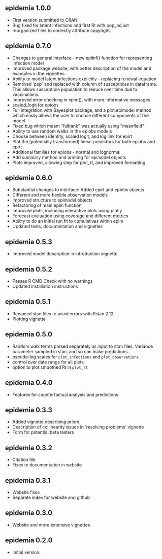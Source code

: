 ## epidemia 1.0.0
* First version submitted to CRAN
* Bug fixed for latent infections and first Rt with pop_adjust
* reorganized files to correctly attribute copyright.

## epidemia 0.7.0
* Changes to general interface - new epiinf() function for representing infection model
* Improved package website, with better description of the model and examples in the vignettes.
* Ability to model latent infections explicitly - replacing renewal equation
* Removed 'pop' and replaced with column of susceptibles in dataframe. 
This allows susceptible population to reduce over time due to vaccinations.
* Improved error checking in epim(), with more informative messages
* scaled_logit for epiobs
* Full integration with Bayesplot package, and a plot.epimodel method which 
easily allows the user to choose different components of the model.
* Fixed bug which meant "fullrank" was actually using "meanfield"
* Ability to use random walks in the epiobs models
* Choose between identity, scaled logit, and log link for epirt
* Plot the (potentially transformed) linear predictors for both epiobs and epirt
* Additional families for epiobs - normal and lognormal
* Add summary method and printing for epimodel objects
* Plots improved, allowing step for plot_rt, and improved formatting

## epidemia 0.6.0
* Substantial changes to interface: Added epirt and epiobs objects
* Different and more flexible observation models
* Improved structure to epimodel objects
* Refactoring of main epim function
* Improved plots, including interactive plots using plotly
* Forecast evaluation using coverage and different metrics
* Ability to do an initial run fit to cumulatives within epim
* Updated tests, documentation and vignettes

## epidemia 0.5.3
* Improved model description in introduction vignette

## epidemia 0.5.2
* Passes R CMD Check with no warnings
* Updated installation instructions

## epidemia 0.5.1
* Renamed stan files to avoid errors with Rstan 2.12.
* Plotting vignette

## epidemia 0.5.0
* Random walk terms parsed separately as input to stan files. Variance parameter sampled in stan, and so can make predictions.
* pseudo-log scales for `plot_infections` and `plot_observations`
* control over date range for all plots
* option to plot smoothed Rt in `plot_rt`

## epidemia 0.4.0
* Features for counterfactual analysis and predictions

## epidemia 0.3.3
* Added vignette describing priors
* Description of collinearity issues in 'resolving problems' vignette
* Form for potential beta testers

## epidemia 0.3.2
* Citation file
* Fixes to documentation in website

## epidemia 0.3.1
* Website fixes
* Separate index for website and github

## epidemia 0.3.0
* Website and more extensive vignettes

## epidemia 0.2.0
* Initial version.
